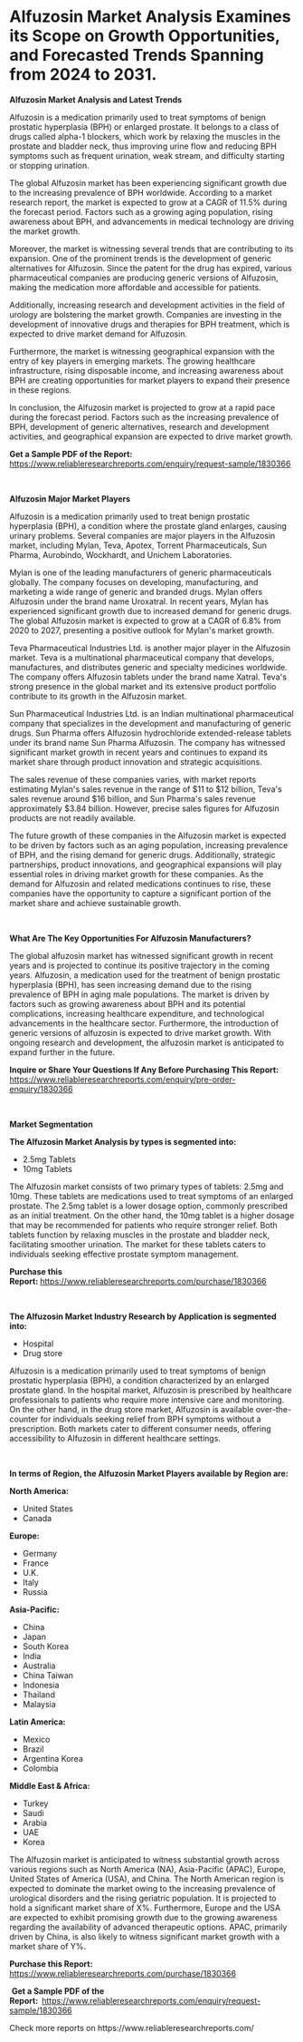 <p><h1>Alfuzosin Market Analysis Examines its Scope on Growth Opportunities, and Forecasted Trends Spanning from 2024 to 2031.</h1></p><p><strong>Alfuzosin Market Analysis and Latest Trends</strong></p>
<p><p>Alfuzosin is a medication primarily used to treat symptoms of benign prostatic hyperplasia (BPH) or enlarged prostate. It belongs to a class of drugs called alpha-1 blockers, which work by relaxing the muscles in the prostate and bladder neck, thus improving urine flow and reducing BPH symptoms such as frequent urination, weak stream, and difficulty starting or stopping urination.</p><p>The global Alfuzosin market has been experiencing significant growth due to the increasing prevalence of BPH worldwide. According to a market research report, the market is expected to grow at a CAGR of 11.5% during the forecast period. Factors such as a growing aging population, rising awareness about BPH, and advancements in medical technology are driving the market growth.</p><p>Moreover, the market is witnessing several trends that are contributing to its expansion. One of the prominent trends is the development of generic alternatives for Alfuzosin. Since the patent for the drug has expired, various pharmaceutical companies are producing generic versions of Alfuzosin, making the medication more affordable and accessible for patients.</p><p>Additionally, increasing research and development activities in the field of urology are bolstering the market growth. Companies are investing in the development of innovative drugs and therapies for BPH treatment, which is expected to drive market demand for Alfuzosin.</p><p>Furthermore, the market is witnessing geographical expansion with the entry of key players in emerging markets. The growing healthcare infrastructure, rising disposable income, and increasing awareness about BPH are creating opportunities for market players to expand their presence in these regions.</p><p>In conclusion, the Alfuzosin market is projected to grow at a rapid pace during the forecast period. Factors such as the increasing prevalence of BPH, development of generic alternatives, research and development activities, and geographical expansion are expected to drive market growth.</p></p>
<p><strong>Get a Sample PDF of the Report:&nbsp;</strong> <a href="https://www.reliableresearchreports.com/enquiry/request-sample/1830366">https://www.reliableresearchreports.com/enquiry/request-sample/1830366</a></p>
<p>&nbsp;</p>
<p><strong>Alfuzosin Major Market Players</strong></p>
<p><p>Alfuzosin is a medication primarily used to treat benign prostatic hyperplasia (BPH), a condition where the prostate gland enlarges, causing urinary problems. Several companies are major players in the Alfuzosin market, including Mylan, Teva, Apotex, Torrent Pharmaceuticals, Sun Pharma, Aurobindo, Wockhardt, and Unichem Laboratories.</p><p>Mylan is one of the leading manufacturers of generic pharmaceuticals globally. The company focuses on developing, manufacturing, and marketing a wide range of generic and branded drugs. Mylan offers Alfuzosin under the brand name Uroxatral. In recent years, Mylan has experienced significant growth due to increased demand for generic drugs. The global Alfuzosin market is expected to grow at a CAGR of 6.8% from 2020 to 2027, presenting a positive outlook for Mylan's market growth.</p><p>Teva Pharmaceutical Industries Ltd. is another major player in the Alfuzosin market. Teva is a multinational pharmaceutical company that develops, manufactures, and distributes generic and specialty medicines worldwide. The company offers Alfuzosin tablets under the brand name Xatral. Teva's strong presence in the global market and its extensive product portfolio contribute to its growth in the Alfuzosin market.</p><p>Sun Pharmaceutical Industries Ltd. is an Indian multinational pharmaceutical company that specializes in the development and manufacturing of generic drugs. Sun Pharma offers Alfuzosin hydrochloride extended-release tablets under its brand name Sun Pharma Alfuzosin. The company has witnessed significant market growth in recent years and continues to expand its market share through product innovation and strategic acquisitions.</p><p>The sales revenue of these companies varies, with market reports estimating Mylan's sales revenue in the range of $11 to $12 billion, Teva's sales revenue around $16 billion, and Sun Pharma's sales revenue approximately $3.84 billion. However, precise sales figures for Alfuzosin products are not readily available.</p><p>The future growth of these companies in the Alfuzosin market is expected to be driven by factors such as an aging population, increasing prevalence of BPH, and the rising demand for generic drugs. Additionally, strategic partnerships, product innovations, and geographical expansions will play essential roles in driving market growth for these companies. As the demand for Alfuzosin and related medications continues to rise, these companies have the opportunity to capture a significant portion of the market share and achieve sustainable growth.</p></p>
<p>&nbsp;</p>
<p><strong>What Are The Key Opportunities For Alfuzosin Manufacturers?</strong></p>
<p><p>The global alfuzosin market has witnessed significant growth in recent years and is projected to continue its positive trajectory in the coming years. Alfuzosin, a medication used for the treatment of benign prostatic hyperplasia (BPH), has seen increasing demand due to the rising prevalence of BPH in aging male populations. The market is driven by factors such as growing awareness about BPH and its potential complications, increasing healthcare expenditure, and technological advancements in the healthcare sector. Furthermore, the introduction of generic versions of alfuzosin is expected to drive market growth. With ongoing research and development, the alfuzosin market is anticipated to expand further in the future.</p></p>
<p><strong>Inquire or Share Your Questions If Any Before Purchasing This Report:</strong> <a href="https://www.reliableresearchreports.com/enquiry/pre-order-enquiry/1830366">https://www.reliableresearchreports.com/enquiry/pre-order-enquiry/1830366</a></p>
<p>&nbsp;</p>
<p><strong>Market Segmentation</strong></p>
<p><strong>The Alfuzosin Market Analysis by types is segmented into:</strong></p>
<p><ul><li>2.5mg Tablets</li><li>10mg Tablets</li></ul></p>
<p><p>The Alfuzosin market consists of two primary types of tablets: 2.5mg and 10mg. These tablets are medications used to treat symptoms of an enlarged prostate. The 2.5mg tablet is a lower dosage option, commonly prescribed as an initial treatment. On the other hand, the 10mg tablet is a higher dosage that may be recommended for patients who require stronger relief. Both tablets function by relaxing muscles in the prostate and bladder neck, facilitating smoother urination. The market for these tablets caters to individuals seeking effective prostate symptom management.</p></p>
<p><strong>Purchase this Report:&nbsp;</strong><a href="https://www.reliableresearchreports.com/purchase/1830366">https://www.reliableresearchreports.com/purchase/1830366</a></p>
<p>&nbsp;</p>
<p><strong>The Alfuzosin Market Industry Research by Application is segmented into:</strong></p>
<p><ul><li>Hospital</li><li>Drug store</li></ul></p>
<p><p>Alfuzosin is a medication primarily used to treat symptoms of benign prostatic hyperplasia (BPH), a condition characterized by an enlarged prostate gland. In the hospital market, Alfuzosin is prescribed by healthcare professionals to patients who require more intensive care and monitoring. On the other hand, in the drug store market, Alfuzosin is available over-the-counter for individuals seeking relief from BPH symptoms without a prescription. Both markets cater to different consumer needs, offering accessibility to Alfuzosin in different healthcare settings.</p></p>
<p>&nbsp;</p>
<p><strong>In terms of Region, the Alfuzosin Market Players available by Region are:</strong></p>
<p>
    <p> <strong> North America: </strong>
        <ul>
            <li>United States</li>
            <li>Canada</li>
        </ul>
        </p> 
    <p> <strong> Europe: </strong>
        <ul>
            <li>Germany</li>
            <li>France</li>
            <li>U.K.</li>
            <li>Italy</li>
            <li>Russia</li>
        </ul>
        </p> 
    <p> <strong> Asia-Pacific: </strong>
        <ul>
            <li>China</li>
            <li>Japan</li>
            <li>South Korea</li>
            <li>India</li>
            <li>Australia</li>
            <li>China Taiwan</li>
            <li>Indonesia</li>
            <li>Thailand</li>
            <li>Malaysia</li>
        </ul>
        </p> 
    <p> <strong> Latin America: </strong>
        <ul>
            <li>Mexico</li>
            <li>Brazil</li>
            <li>Argentina Korea</li>
            <li>Colombia</li>
        </ul>
        </p> 
    <p> <strong> Middle East & Africa: </strong>
        <ul>
            <li>Turkey</li>
            <li>Saudi</li>
            <li>Arabia</li>
            <li>UAE</li>
            <li>Korea</li>
        </ul>
    </p>
    </p>
<p><p>The Alfuzosin market is anticipated to witness substantial growth across various regions such as North America (NA), Asia-Pacific (APAC), Europe, United States of America (USA), and China. The North American region is expected to dominate the market owing to the increasing prevalence of urological disorders and the rising geriatric population. It is projected to hold a significant market share of X%. Furthermore, Europe and the USA are expected to exhibit promising growth due to the growing awareness regarding the availability of advanced therapeutic options. APAC, primarily driven by China, is also likely to witness significant market growth with a market share of Y%.</p></p>
<p><strong>Purchase this Report: </strong><a href="https://www.reliableresearchreports.com/purchase/1830366">https://www.reliableresearchreports.com/purchase/1830366</a></p>
<p>&nbsp;<strong>Get a Sample PDF of the Report:&nbsp;&nbsp;</strong><a href="https://www.reliableresearchreports.com/enquiry/request-sample/1830366">https://www.reliableresearchreports.com/enquiry/request-sample/1830366</a></p>
<p><strong></strong></p>
<p>Check more reports on https://www.reliableresearchreports.com/</p>